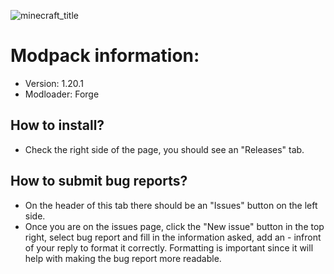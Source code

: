 ![minecraft_title](https://github.com/user-attachments/assets/1191ba4d-330b-4ed2-9a6b-ab673c84a809)

# Modpack information:
- Version: 1.20.1
- Modloader: Forge

## How to install?
- Check the right side of the page, you should see an "Releases" tab.

## How to submit bug reports?
- On the header of this tab there should be an "Issues" button on the left side.
- Once you are on the issues page, click the "New issue" button in the top right, select bug report and fill in the information asked, add an - infront of your reply to format it correctly. Formatting is important since it will help with making the bug report more readable.
